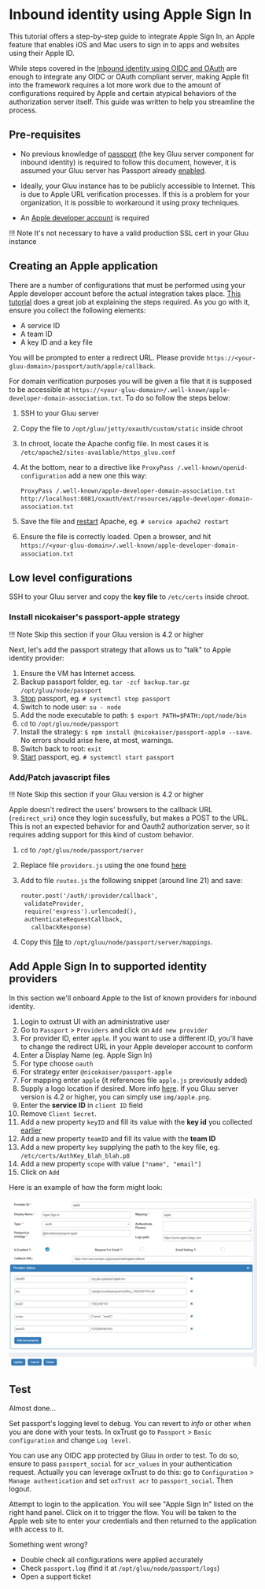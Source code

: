 # Inbound identity using Apple Sign In

This tutorial offers a step-by-step guide to integrate Apple Sign In, an Apple feature that enables iOS and Mac users to sign in to apps and websites using their Apple ID.

While steps covered in the [Inbound identity using OIDC and OAuth](../authn-guide/inbound-oauth-passport.md) are enough to integrate any OIDC or OAuth compliant server, making Apple fit into the framework requires a lot more work due to the amount of configurations required by Apple and certain atypical behaviors of the authorization server itself. This guide was written to help you streamline the process.

## Pre-requisites

- No previous knowledge of [passport](../authn-guide/passport.md) (the key Gluu server component for inbound identity) is required to follow this document, however, it is assumed your Gluu server has Passport already [enabled](../authn-guide/inbound-oauth-passport.md#enable-passport).

- Ideally, your Gluu instance has to be publicly accessible to Internet. This is due to Apple URL verification processes. If this is a problem for your organization, it is possible to workaround it using proxy techniques. 

- An [Apple developer account](https://developer.apple.com/programs/enroll/) is required

!!! Note
    It's not necessary to have a valid production SSL cert in your Gluu instance
    
## Creating an Apple application

There are a number of configurations that must be performed using your Apple developer account before the actual integration takes place. [This tutorial](https://github.com/ananay/apple-auth/blob/master/SETUP.md) does a great job at explaining the steps required. As you go with it, ensure you collect the following elements:

- A service ID
- A team ID
- A key ID and a key file 

You will be prompted to enter a redirect URL. Please provide `https://<your-gluu-domain>/passport/auth/apple/callback`.

For domain verification purposes you will be given a file that it is supposed to be accessible at `https://<your-gluu-domain>/.well-known/apple-developer-domain-association.txt`. To do so follow the steps below:

1. SSH to your Gluu server
1. Copy the file to `/opt/gluu/jetty/oxauth/custom/static` inside chroot
1. In chroot, locate the Apache config file. In most cases it is `/etc/apache2/sites-available/https_gluu.conf`
1. At the bottom, near to a directive like `ProxyPass /.well-known/openid-configuration` add a new one this way:

    ```
    ProxyPass /.well-known/apple-developer-domain-association.txt http://localhost:8081/oxauth/ext/resources/apple-developer-domain-association.txt
    ```

1. Save the file and [restart](../operation/services.md#restart) Apache, eg. `# service apache2 restart`
1. Ensure the file is correctly loaded. Open a browser, and hit `https://<your-gluu-domain>/.well-known/apple-developer-domain-association.txt`

## Low level configurations

SSH to your Gluu server and copy the **key file** to `/etc/certs` inside chroot. 

### Install nicokaiser's passport-apple strategy

!!! Note
    Skip this section if your Gluu version is 4.2 or higher

Next, let's add the passport strategy that allows us to "talk" to Apple identity provider:

1. Ensure the VM has Internet access. 
1. Backup passport folder, eg. `tar -zcf backup.tar.gz /opt/gluu/node/passport`
1. [Stop](../operation/services.md#stop) passport, eg. `# systemctl stop passport`
1. Switch to node user: `su - node`
1. Add the node executable to path: `$ export PATH=$PATH:/opt/node/bin`
1. `cd` to `/opt/gluu/node/passport`
1. Install the strategy: `$ npm install @nicokaiser/passport-apple --save`. No errors should arise here, at most, warnings.
1. Switch back to root: `exit`
1. [Start](../operation/services.md#start) passport, eg. `# systemctl start passport`

### Add/Patch javascript files

!!! Note
    Skip this section if your Gluu version is 4.2 or higher
    
Apple doesn't redirect the users' browsers to the callback URL (`redirect_uri`) once they login sucessfully, but makes a POST to the URL. This is not an expected behavior for and Oauth2 authorization server, so it requires adding support for this kind of custom behavior.

1. `cd` to `/opt/gluu/node/passport/server`
1. Replace file `providers.js` using the one found [here](https://raw.githubusercontent.com/GluuFederation/gluu-passport/master/server/providers.js)
1. Add to file `routes.js` the following snippet (around line 21) and save:

    ``` 
    router.post('/auth/:provider/callback',
	 validateProvider,
	 require('express').urlencoded(),
	 authenticateRequestCallback,
       callbackResponse)
    ```
    
1. Copy this [file](https://github.com/GluuFederation/gluu-passport/raw/master/server/mappings/apple.js) to `/opt/gluu/node/passport/server/mappings`.


## Add Apple Sign In to supported identity providers

In this section we'll onboard Apple to the list of known providers for inbound identity.

1. Login to oxtrust UI with an administrative user
1. Go to `Passport` > `Providers` and click on `Add new provider`
1. For provider ID, enter `apple`. If you want to use a different ID, you'll have to change the redirect URL in your Apple developer account to conform
1. Enter a Display Name (eg. Apple Sign In)
1. For type choose `oauth`
1. For strategy enter `@nicokaiser/passport-apple`
1. For mapping enter `apple` (it references file `apple.js` previously added)
1. Supply a logo location if desired. More info [here](../authn-guide/passport.md#about-logo-images). If you Gluu server version is 4.2 or higher, you can simply use `img/apple.png`.
1. Enter the **service ID** in `client ID` field
1. Remove `Client Secret`.
1. Add a new property `keyID` and fill its value with the **key id** you collected [earlier](#creating-an-apple-application)
1. Add a new property `teamID` and fill its value with the **team ID**
1. Add a new property `key` supplying the path to the key file, eg. `/etc/certs/AuthKey_blah_blah.p8`
1. Add a new property `scope` with value `["name", "email"]`
1. Click on `Add`

Here is an example of how the form might look:

![Sample form](../img/user-authn/passport/sample-apple-form.png)

## Test

Almost done...

Set passport's logging level to debug. You can revert to *info* or other when you are done with your tests. In oxTrust go to `Passport` > `Basic configuration` and change `Log level`.

You can use any OIDC app protected by Gluu in order to test. To do so, ensure to pass `passport_social` for `acr_values` in your authentication request. Actually you can leverage oxTrust to do this: go to `Configuration` > `Manage authentication` and set `oxTrust acr` to `passport_social`. Then logout.

Attempt to login to the application. You will see "Apple Sign In" listed on the right hand panel. Click on it to trigger the flow. You will be taken to the Apple web site to enter your credentials and then returned to the application with access to it.

Something went wrong?

- Double check all configurations were applied accurately
- Check `passport.log` (find it at `/opt/gluu/node/passport/logs`)
- Open a support ticket
